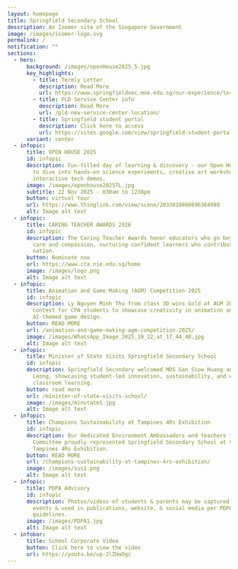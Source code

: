 ```yaml
---
layout: homepage
title: Springfield Secondary School
description: An Isomer site of the Singapore Government
image: /images/isomer-logo.svg
permalink: /
notification: ""
sections:
  - hero:
      background: /images/openHouse2025_5.jpg
      key_highlights:
        - title: Termly Letter
          description: Read More
          url: https://www.springfieldsec.moe.edu.sg/our-experience/termly-letter/
        - title: PLD Service Center info
          description: Read More
          url: /pld-new-service-center-location/
        - title: Springfield student portal
          description: Click here to access
          url: https://sites.google.com/view/springfield-student-portal
      variant: center
  - infopic:
      title: OPEN HOUSE 2025
      id: infopic
      description: Fun-filled day of learning & discovery - our Open House invites you
        to dive into hands-on science experiments, creative art workshops, &
        interactive tech demos.
      image: /images/openhouse2025TL.jpg
      subtitle: 22 Nov 2025 - 830am to 1230pm
      button: virtual tour
      url: https://www.thinglink.com/view/scene/2033019866696384998
      alt: Image alt text
  - infopic:
      title: CARING TEACHER AWARDS 2026
      id: infopic
      description: The Caring Teacher Awards honor educators who go beyond duty with
        care and compassion, nurturing confident learners who contribute to our
        nation.
      button: Nominate now
      url: https://www.cta.nie.edu.sg/home
      image: /images/logo.png
      alt: Image alt text
  - infopic:
      title: Animation and Game Making (AGM) Competition 2025
      id: infopic
      description: Ly Nguyen Minh Thu from class 3D wins Gold at AGM 2025, a national
        contest for CPA students to showcase creativity in animation and
        AI-themed game design.
      button: READ MORE
      url: /animation-and-game-making-agm-competition-2025/
      image: /images/WhatsApp_Image_2025_10_22_at_17_44_40.jpg
      alt: Image alt text
  - infopic:
      title: Minister of State Visits Springfield Secondary School
      id: infopic
      description: Springfield Secondary welcomed MOS Gan Siow Huang and Mdm Sarah
        Leong, showcasing student-led innovation, sustainability, and engaging
        classroom learning.
      button: read more
      url: /minister-of-state-visits-school/
      image: /images/minstate1.jpg
      alt: Image alt text
  - infopic:
      title: Champions Sustainability at Tampines 4Rs Exhibition
      id: infopic
      description: Our dedicated Environment Ambassadors and teachers from the EcoSTEM
        Committee proudly represented Springfield Secondary School at the
        Tampines 4Rs Exhibition.
      button: READ MORE
      url: /champions-sustainability-at-tampines-4rs-exhibition/
      image: /images/sus1.png
      alt: Image alt text
  - infopic:
      title: PDPA Advisory
      id: infopic
      description: Photos/videos of students & parents may be captured during school
        events & used in publications, website, & social media per PDPA
        guidelines.
      image: /images/PDPA1.jpg
      alt: Image alt text
  - infobar:
      title: School Corporate Video
      button: Click here to view the video
      url: https://youtu.be/up-2lZHaOgc
---
```

